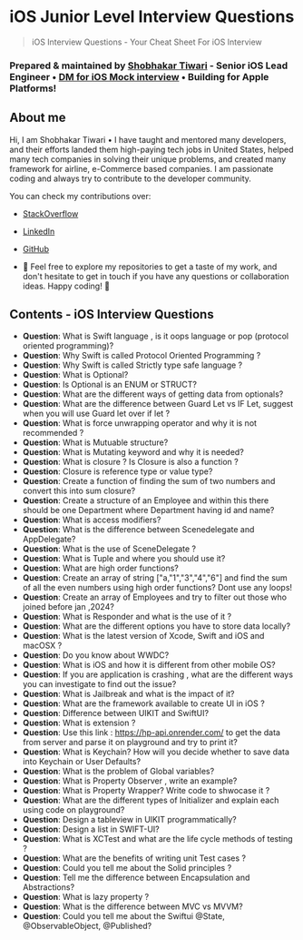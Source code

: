 
# iOS Junior Level Interview Questions

> iOS Interview Questions - Your Cheat Sheet For iOS Interview

### Prepared & maintained by [Shobhakar Tiwari](https://github.com/shobhakartiwari) - Senior iOS Lead Engineer • [DM for iOS Mock interview](https://www.linkedin.com/in/shobhakar-tiwari/) • Building for Apple Platforms!

## About me

Hi, I am Shobhakar Tiwari • I have taught and mentored many developers, and their efforts landed them high-paying tech jobs in United States, helped many tech companies in solving their unique problems, and created many framework for airline, e-Commerce based companies. I am passionate coding and always try to contribute to the developer community.

You can check my contributions over:

- [StackOverflow](https://stackoverflow.com/users/3400991/shobhakar-tiwari?tab=profile)
- [LinkedIn](https://www.linkedin.com/in/shobhakar-tiwari/)
- [GitHub](https://github.com/shobhakartiwari)

- 🔗 Feel free to explore my repositories to get a taste of my work, and don't hesitate to get in touch if you have any questions or collaboration ideas. Happy coding! 🎉

## Contents - iOS Interview Questions

- **Question**: What is Swift language , is it oops language or pop (protocol oriented programming)?
- **Question**: Why Swift is called Protocol Oriented Programming ?
- **Question**: Why Swift is called Strictly type safe language ?
- **Question**: What is Optional?
- **Question**: Is Optional is an ENUM or STRUCT?
- **Question**: What are the different ways of getting data from optionals?
- **Question**: What are the difference between Guard Let vs IF Let, suggest when you will use Guard let over if let ?
- **Question**: What is force unwrapping operator and why it is not recommended ?
- **Question**: What is Mutuable structure?
- **Question**: What is Mutating keyword and why it is needed?
- **Question**: What is closure ? Is Closure is also a function ?
- **Question**: Closure is reference type or value type?
- **Question**: Create a function of finding the sum of two numbers and convert this into sum closure?
- **Question**: Create a structure of an Employee and within this there should be one Department where Department having id and name?
- **Question**: What is access modifiers?
- **Question**: What is the difference between Scenedelegate and AppDelegate?
- **Question**: What is the use of SceneDelegate ?
- **Question**: What is Tuple and where you should use it?
- **Question**: What are high order functions?
- **Question**: Create an array of string ["a,"1","3","4","6"] and find the sum of all the even numbers using high order functions? Dont use any loops!
- **Question**: Create an array of Employees and try to filter out those who joined before jan ,2024?
- **Question**: What is Responder and what is the use of it ?
- **Question**: What are the different options you have to store data locally?
- **Question**: What is the latest version of Xcode, Swift and iOS and macOSX ?
- **Question**: Do you know about WWDC?
- **Question**: What is iOS and how it is different from other mobile OS?
- **Question**: If you are application is crashing , what are the different ways you can investigate to find out the issue?
- **Question**: What is Jailbreak and what is the impact of it?
- **Question**: What are the framework available to create UI in iOS ?
- **Question**: Difference between UIKIT and SwiftUI?
- **Question**: What is extension ?
- **Question**: Use this link : https://hp-api.onrender.com/ to get the data from server and parse it on playground and try to print it?
- **Question**: What is Keychain? How will you decide whether to save data into Keychain or User Defaults?
- **Question**: What is the problem of Global variables?
- **Question**: What is Property Observer , write an example?
- **Question**: What is Property Wrapper? Write code to shwocase it ?
- **Question**: What are the different types of Initializer and explain each using code on playground?
- **Question**: Design a tableview in UIKIT programmatically?
- **Question**: Design a list in SWIFT-UI?
- **Question**: What is XCTest and what are the life cycle methods of testing ?
- **Question**: What are the benefits of writing unit Test cases ?
- **Question**: Could you tell me about the Solid principles ?
- **Question**: Tell me the difference between Encapsulation and Abstractions?
- **Question**: What is lazy property ?
- **Question**: What is the difference between MVC vs MVVM?
- **Question**: Could you tell me about the Swiftui @State, @ObservableObject, @Published?
